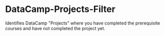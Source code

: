 # DataCamp-Projects-Filter
Identifies DataCamp "Projects" where you have completed the prerequisite courses and have not completed the project yet.
